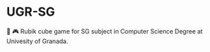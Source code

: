 # UGR-SG
:game_die: :video_game: Rubik cube game for SG subject in Computer Science Degree at Univesity of Granada.

